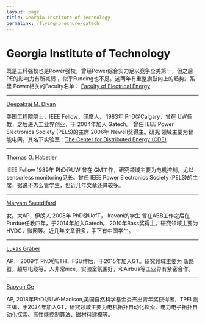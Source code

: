 ```yaml
---
layout: page
title: Georgia Institute of Technology
permalink: /flying-brochure/gatech
---
```

# Georgia Institute of Technology

既是工科强校也是Power强校，曾经Power综合实力足以竞争全美第一，但之后
PE的影响力有所减弱 ，似乎Funding也不足。这两年有重整旗鼓向上的趋势。系里
Power相关的Faculty名单：
[Faculty of Electrical Energy](https://www.ece.gatech.edu/faculty-staff-directory?field_tig_type_target_id=11509)

---

[Deepakraj M. Divan](https://www.ece.gatech.edu/faculty-staff-directory/deepakraj-m-divan)

美国工程院院士，IEEE Fellow，印度人， 1983年
PhD@Calgary，曾在 UW任教，之后进入工业界创业，于 2004年加入 Gatech。
曾任 IEEE Power Electronics Society (PELS)的主席 2006年 Newell奖得主。研究
领域主要为智能电网。其名下实验室：[The Center for Distributed Energy (CDE)](https://cde.gatech.edu/).

---

[Thomas G. Habetler](https://www.ece.gatech.edu/faculty-staff-directory/thomas-g-habetler)

IEEE Fellow 1989年 PhD@UW 曾在 GM工作，研究领域主要为电机控制，尤以sensorless monitoring见长。曾任 IEEE Power Electronics Society (PELS)的主席，据说不怎么管学生，但近几年文章还算较多。

---

[Maryam Saeedifard](https://www.ece.gatech.edu/faculty-staff-directory/maryam-saeedifard)

女。大AP，伊朗人 2008年 PhD@UofT， Iravani的学生
曾在ABB工作之后在Purdue任教四年，于2014年加入Gatech。 2010年Bass奖得主。研究领域主要为 HVDC，微网等。近几年文章很多，手下有中国学生。

---

[Lukas Graber](https://graber.ece.gatech.edu/)

AP， 2009年 PhD@ETH，FSU博后，于2015年加入GT。研究领域主要为 断路器，超导电缆等。人非常nice，实验室氛围好，和Airbus等工业界有紧密合作。

---

[Baoyun Ge](https://ece.gatech.edu/directory/baoyun-ge)

AP, 2018年PhD@UW-Madison,美国自然科学基金委杰出青年奖获得者，TPEL副主编，于2024年加入GT，研究领域主要为电机拓扑自动化探索、电力电子拓扑自动化探索、高性能控制算法、磁材料建模等。

